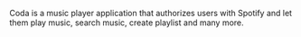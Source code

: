 Coda is a music player application that authorizes users with Spotify and let them play music, search music, create playlist and many more.
